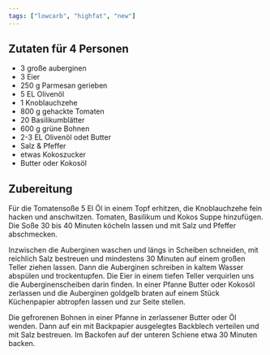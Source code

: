 ```yaml
---
tags: ["lowcarb", "highfat", "new"]
---
```


## Zutaten für 4 Personen
- 3         große auberginen
- 3         Eier
- 250 g     Parmesan gerieben
- 5 EL      Olivenöl
- 1         Knoblauchzehe
- 800 g     gehackte Tomaten
- 20        Basilikumblätter
- 600 g     grüne Bohnen
- 2-3 EL    Olivenöl odet Butter
- Salz & Pfeffer
- etwas Kokoszucker
- Butter oder Kokosöl

## Zubereitung
Für die Tomatensoße 5 El Öl in einem Topf erhitzen, die Knoblauchzehe fein hacken und anschwitzen. Tomaten, Basilikum und Kokos Suppe hinzufügen. Die Soße 30 bis 40 Minuten köcheln lassen und mit Salz und Pfeffer abschmecken.

Inzwischen die Auberginen waschen und längs in Scheiben schneiden, mit reichlich Salz bestreuen und mindestens 30 Minuten auf einem großen Teller ziehen lassen. Dann die Auberginen schreiben in kaltem Wasser abspülen und trockentupfen. Die Eier in einem tiefen Teller verquirlen uns die Auberginenscheiben darin finden. In einer Pfanne Butter oder Kokosöl zerlassen und die Auberginen goldgelb braten auf einem Stück Küchenpapier abtropfen lassen und zur Seite stellen.

Die gefrorenen Bohnen in einer Pfanne in zerlassener Butter oder Öl wenden. Dann auf ein mit Backpapier ausgelegtes Backblech verteilen und mit Salz bestreuen. Im Backofen auf der unteren Schiene etwa 30 Minuten backen.
